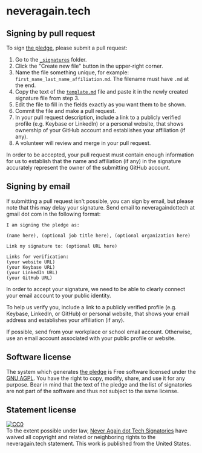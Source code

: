# neveragain.tech

## Signing by pull request

To sign [the pledge](http://neveragain.tech/), please submit a pull request:

1. Go to the [`_signatures`](/_signatures/) folder.
2. Click the "Create new file" button in the upper-right corner.
3. Name the file something unique, for example: `first_name_last_name_affiliation.md`. The filename must have `.md` at the end.
4. Copy the text of the [`template.md`](https://raw.githubusercontent.com/neveragaindottech/neveragaindottech.github.io/master/template.md) file and paste it in the newly created signature file from step 3.
5. Edit the file to fill in the fields exactly as you want them to be shown.
6. Commit the file and make a pull request.
7. In your pull request description, include a link to a publicly verified profile (e.g. Keybase or LinkedIn) or a personal website, that shows ownership of your GitHub account and establishes your affiliation (if any).
8. A volunteer will review and merge in your pull request.

In order to be accepted, your pull request must contain enough information
for us to establish that the name and affiliation (if any) in the signature
accurately represent the owner of the submitting GitHub account.

## Signing by email

If submitting a pull request isn't possible, you can sign by email, but please note that this may delay your signature.  Send email to neveragaindottech at gmail dot com in the following format:

    I am signing the pledge as:

    (name here), (optional job title here), (optional organization here)

    Link my signature to: (optional URL here)

    Links for verification:
    (your website URL)
    (your Keybase URL)
    (your LinkedIn URL)
    (your GitHub URL)

In order to accept your signature, we need to be able to clearly connect your email account to your public identity.

To help us verify you, include a link to a publicly verified profile (e.g. Keybase, LinkedIn, or GitHub) or personal website, that shows your email address and establishes your affiliation (if any).

If possible, send from your workplace or school email account. Otherwise, use an email account associated with your public profile or website.

## Software license

The system which generates [the pledge](http://neveragain.tech) is Free software licensed under the [GNU AGPL](/LICENSE.md). You have the right to copy, modify, share, and use it for any purpose. Bear in mind that the text of the pledge and the list of signatories are not part of the software and thus not subject to the same license.

## Statement license

<p xmlns:dct="http://purl.org/dc/terms/" xmlns:vcard="http://www.w3.org/2001/vcard-rdf/3.0#">
  <a rel="license"
     href="http://creativecommons.org/publicdomain/zero/1.0/">
    <img src="http://i.creativecommons.org/p/zero/1.0/88x31.png" style="border-style: none;" alt="CC0" />
  </a>
  <br />
  To the extent possible under law,
  <a rel="dct:publisher"
     href="http://neveragain.tech">
    <span property="dct:title">Never Again dot Tech Signatories</span></a>
  have waived all copyright and related or neighboring rights to
  <span property="dct:title">the neveragain.tech statement</span>.
This work is published from the
<span property="vcard:Country" datatype="dct:ISO3166"
      content="US" about="neveragain.tech">
  United States</span>.
</p>
